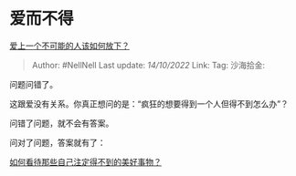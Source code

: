 # 爱而不得

[爱上一个不可能的人该如何放下？](https://www.zhihu.com/question/55548233/answer/2707491664)

> Author: #NellNell
> Last update: *14/10/2022*
> Link:
> Tag:
> 沙海拾金:

问题问错了。

这跟爱没有关系。你真正想问的是：“疯狂的想要得到一个人但得不到怎么办”？

问错了问题，就不会有答案。

问对了问题，答案就有了：

[如何看待那些自己注定得不到的美好事物？](https://www.zhihu.com/question/430912228/answer/2664966318)